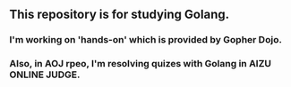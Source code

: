 ## This repository is for studying Golang.

### I'm working on 'hands-on' which is provided by Gopher Dojo.

### Also, in AOJ rpeo,  I'm resolving quizes with Golang in AIZU ONLINE JUDGE.
